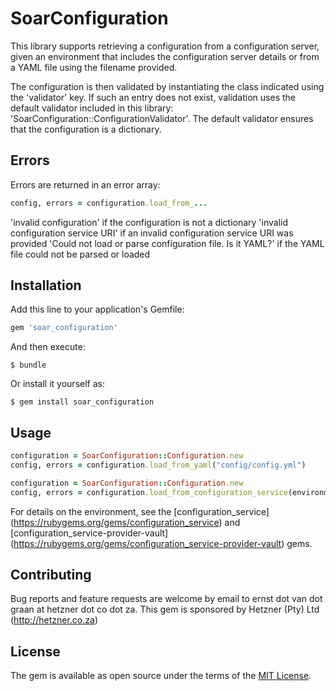 # SoarConfiguration

This library supports retrieving a configuration from a configuration server, given an environment that includes the configuration server details or from a YAML file using the filename provided.

The configuration is then validated by instantiating the class indicated using the 'validator' key. If such an entry does not exist, validation uses the default validator included in this library: 'SoarConfiguration::ConfigurationValidator'. The default validator ensures that the configuration is a dictionary.

## Errors

Errors are returned in an error array:

```ruby
config, errors = configuration.load_from_...
```

'invalid configuration' if the configuration is not a dictionary
'invalid configuration service URI' if an invalid configuration service URI was provided
'Could not load or parse configuration file. Is it YAML?' if the YAML file could not be parsed or loaded

## Installation

Add this line to your application's Gemfile:

```ruby
gem 'soar_configuration'
```

And then execute:

    $ bundle

Or install it yourself as:

    $ gem install soar_configuration

## Usage

```ruby
configuration = SoarConfiguration::Configuration.new
config, errors = configuration.load_from_yaml("config/config.yml")
```

```ruby
configuration = SoarConfiguration::Configuration.new
config, errors = configuration.load_from_configuration_service(environment)
```

For details on the environment, see the [configuration_service] (https://rubygems.org/gems/configuration_service) and [configuration_service-provider-vault] (https://rubygems.org/gems/configuration_service-provider-vault) gems.

## Contributing

Bug reports and feature requests are welcome by email to ernst dot van dot graan at hetzner dot co dot za. This gem is sponsored by Hetzner (Pty) Ltd (http://hetzner.co.za)

## License

The gem is available as open source under the terms of the [MIT License](http://opensource.org/licenses/MIT).

